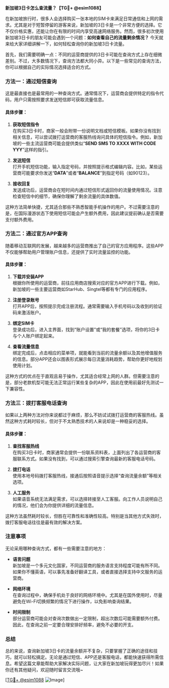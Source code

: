 **新加坡3日卡怎么查流量？【TG💪+ @esim1088】**

在新加坡旅行时，很多人会选择购买一张本地的SIM卡来满足日常通信和上网的需求。尤其是对于短暂停留的游客来说，新加坡的3日卡是一个非常方便的选择。它不仅价格实惠，还能让你在有限的时间内享受高速网络服务。然而，很多初次使用新加坡3日卡的朋友可能会遇到一个问题：**如何查看自己的流量剩余情况？** 今天就来给大家详细讲解一下，如何轻松查询你的新加坡3日卡流量。

首先，我们需要明确一点：不同的运营商提供的3日卡可能在查询方式上存在细微差别。不过，大多数情况下，查询方法都大同小异。以下是一些常见的查询方法，你可以根据自己的实际情况选择适合的方式。

### 方法一：通过短信查询

这是最直接也是最常用的一种查询方式。通常情况下，运营商会提供特定的指令代码，用户只需按照要求发送短信即可获取流量信息。

#### 具体步骤：

1. **获取短信指令**  
   在购买3日卡时，商家一般会附带一份说明文档或短信模板。如果你没有找到相关信息，可以尝试拨打运营商的客服热线询问具体的短信指令。例如，新加坡的一些主流运营商可能会提供类似“**SEND SMS TO XXXX WITH CODE YYY**”这样的指引。

2. **发送短信**  
   打开手机短信功能，输入指定号码，并按照提示格式编辑内容。比如，某些运营商可能要求你发送“**DATA**”或者“**BALANCE**”到指定号码（如90123）。

3. **接收回复**  
   发送成功后，运营商会在短时间内通过短信形式返回你的流量使用情况。注意检查短信中的细节，确保你理解了剩余流量的具体数值。

这种方法简单快捷，尤其适合那些不熟悉智能手机操作的用户。不过需要注意的是，在国际漫游状态下使用短信可能会产生额外费用，因此建议提前确认是否需要支付额外费用。

### 方法二：通过官方APP查询

随着移动互联网的发展，越来越多的运营商推出了自己的官方应用程序。这些APP不仅能够帮助用户管理账户信息，还提供了实时流量监控的功能。

#### 具体步骤：

1. **下载并安装APP**  
   根据你所使用的运营商，前往应用商店搜索对应的官方APP进行下载。例如，新加坡的一些主要运营商如StarHub、Singtel等都有专门的应用程序。

2. **注册登录账号**  
   打开APP后，按照提示完成注册流程。通常需要输入手机号码以及收到的验证码来激活账户。

3. **绑定SIM卡**  
   登录成功后，进入主界面，找到“账户设置”或“我的套餐”选项，将你的3日卡与个人账户绑定起来。

4. **查看流量信息**  
   绑定完成后，点击相应的菜单项，就能看到当前的流量余额以及其他增值服务的信息。部分APP还会以图表形式展示每日流量消耗趋势，帮助你更好地规划使用计划。

这种方式的优点在于直观且易于操作，尤其适合经常上网的人群。但需要注意的是，部分老款机型可能无法正常运行某些复杂的APP，因此在使用前最好先测试一下兼容性。

### 方法三：拨打客服电话查询

如果以上两种方法对你来说都过于麻烦，那么不妨试试拨打运营商的客服热线。虽然这种方式耗时较长，但对于不太熟悉技术的人来说却是一种稳妥的选择。

#### 具体步骤：

1. **查找客服热线**  
   在购买3日卡时，商家通常会提供一份联系资料表，上面列出了各运营商的客服联系方式。如果没有找到，可以通过搜索引擎查询最新的客服电话号码。

2. **拨打电话**  
   使用本地号码拨打客服热线，接通后按照语音提示选择“查询流量余额”等相关选项。

3. **人工服务**  
   如果语音系统无法满足需求，可以选择转接至人工客服。向工作人员说明自己的情况，他们会为你提供详细的流量信息。

这种方法虽然耗时较长，但胜在可靠性和准确性较高。特别是当其他方式失效时，拨打客服电话往往是最有效的解决方案。

### 注意事项

无论采用哪种查询方式，都有一些需要注意的地方：

- **语言问题**  
  新加坡是一个多元文化国家，不同运营商的服务语言支持程度可能有所不同。如果你不懂英语，可以事先准备好翻译工具，或者直接选择支持中文服务的运营商。

- **网络环境**  
  在查询过程中，确保手机处于良好的网络环境中。尤其是在国外使用时，尽量避免在Wi-Fi切换频繁的情况下进行操作，以免影响查询结果。

- **时间限制**  
  部分运营商可能会对查询次数做出一定限制，超出次数后可能需要额外付费。因此，在查询之前一定要合理安排好频率，避免不必要的开支。

### 总结

总的来说，查询新加坡3日卡的流量余额并不复杂，只要掌握了正确的途径和技巧，就可以轻松搞定。无论是通过短信、APP还是客服电话，都能快速获得所需信息。希望这篇文章能帮助大家解决实际问题，让大家在新加坡玩得更加尽兴！如果你还有其他疑问，欢迎随时留言交流哦~

[[TG💪+ @esim1088](https://t.me/s/esim1088) ![Image](https://i.postimg.cc/4NQfJmqS/Snipaste-2025-05-13-00-14-12.png)]